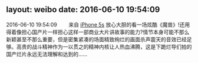layout: weibo
date: 2016-06-10 19:54:09
---
<meta name="referrer" content="no-referrer" />

2016-06-10 19:54:09  &nbsp;&nbsp;&nbsp;&nbsp;&nbsp;&nbsp; 来自 <a href="sinaweibo://customweibosource" rel="nofollow">iPhone 5s</a>
放心大胆的看一场炫酷《魔兽》!还用得着像担心国产片一样担心这样一部商业大片讲故事的能力?情节本身可能不那么新颖甚至不那么重要，但是密集紧凑的场面精致绚烂的画面杀声震天的音效已经足够。高贵的战斗精神作为一以贯之的精神内核让人热血沸腾，这是下跪烂导们拍的国产烂片永远无法理解和达到的…… ​​​

